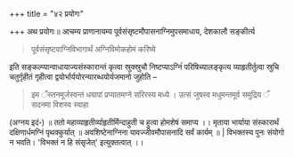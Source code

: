 +++
title = "४२ प्रयोगः"

+++
अथ प्रयोगः॥ आचम्य प्राणानायम्य पूर्वसंसृष्टमौपासनाग्निमुपसमाधाय, देशकालौ सङ्कीर्त्य

> पूर्वसंसृष्टवाग्निविभागार्थं अग्निविमोकहोमं करिष्ये

इति सङ्कल्प्यान्वाधायाज्यसंस्कारान्तं कृत्वा स्रुक्स्रुचौ निष्टप्याऽग्निंं परिषिच्यालङ्कृत्य व्याहृतीर्तुत्वा स्रुचि चतुर्गृहीतं गृहीत्वा द्वयोर्भार्ययोरन्यारब्धयोर्यजमानो जुहोति –

>  इम ँस्तनमूर्जस्वन्तं धयापां प्रप्यातमग्ने सरिरस्य मध्ये । उत्सं जुषस्व मधुमन्तमूर्व समुद्रिय ँ सदनमा विशस्व स्वाहा

(अग्नय इदं॰) ॥ ततो महाव्याहृतीर्व्याहृतीर्मिन्दाहुती च हुत्वा होमशेषं समाप्य ।। मृताया भार्याया संस्कारार्थं दक्षिणार्धमग्निं पृथक्कुर्यात् ॥ अवशिष्टेनाग्निना यावज्जीवमौपासनादि सर्वं कार्यम् ॥ | विभक्तस्य पुनः संयोगो न भवति। 'विभक्तं न हि संसृजेत्' इत्युक्तत्वात् ।।